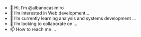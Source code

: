 - 👋 Hi, I’m @albanocasimiro
- 👀 I’m interested in Web development...
- 🌱 I’m currently learning analysis and systems development ...
- 💞️ I’m looking to collaborate on ...
- 📫 How to reach me ...

<!---
albanocasimiro/albanocasimiro is a ✨ special ✨ repository because its `README.md` (this file) appears on your GitHub profile.
You can click the Preview link to take a look at your changes.
--->
